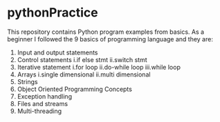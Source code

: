 # pythonPractice
This repository contains Python program examples from basics.
As a beginner I followed the 9 basics of programming language and they are:
1. Input and output statements
2. Control statements 
 i.if else stmt
 ii.switch stmt
3. Iterative statement 
 i.for loop
 ii.do-while loop
 iii.while loop
4. Arrays
 i.single dimensional
 ii.multi dimensional
5. Strings
6. Object Oriented Programming Concepts
7. Exception handling
8. Files and streams
9. Multi-threading

